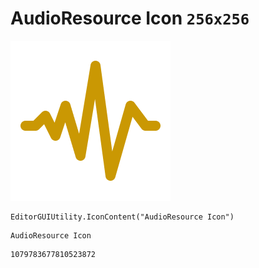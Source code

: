 # AudioResource Icon `256x256`
<img src="/img/AudioResource%20Icon.png" width=256 height=256>

``` CSharp
EditorGUIUtility.IconContent("AudioResource Icon")
```
```
AudioResource Icon
```
```
1079783677810523872
```
